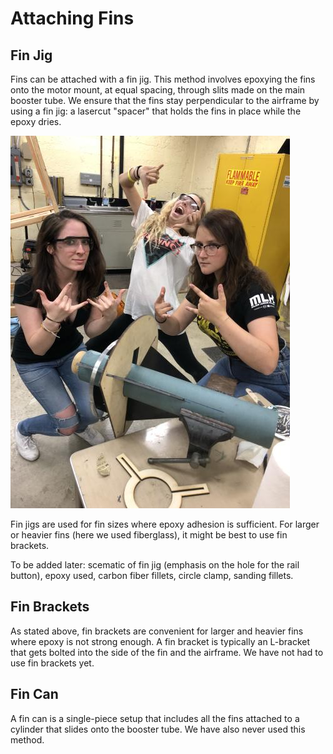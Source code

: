 # Attaching Fins

## **Fin Jig** 

Fins can be attached with a fin jig. This method involves epoxying the fins onto the motor mount, at equal spacing, through slits made on the main booster tube. We ensure that the fins stay perpendicular to the airframe by using a fin jig: a lasercut "spacer" that holds the fins in place while the epoxy dries.  

![](../../.gitbook/assets/image0.jpg)

Fin jigs are used for fin sizes where epoxy adhesion is sufficient. For larger or heavier fins \(here we used fiberglass\), it might be best to use fin brackets.

To be added later: scematic of fin jig \(emphasis on the hole for the rail button\), epoxy used, carbon fiber fillets, circle clamp, sanding fillets.

## Fin Brackets

As stated above, fin brackets are convenient for larger and heavier fins where epoxy is not strong enough. A fin bracket is typically an L-bracket that gets bolted into the side of the fin and the airframe. We have not had to use fin brackets yet.

## Fin Can

A fin can is a single-piece setup that includes all the fins attached to a cylinder that slides onto the booster tube. We have also never used this method. 

